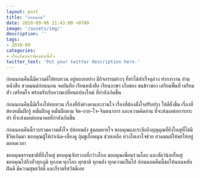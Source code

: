 ```yaml
---
layout: post
title: "ก่อนนอน"
date: 2018-09-06 21:43:00 +0700
image: '/assets/img/'
description: ''
tags:
- 2018-09
categories:
- เรื่องที่พวกเราต้องซาบซึ้งใจ
twitter_text: 'Put your twitter description here.'
---
```

ก่อนนอนคืนนี้มีความดีให้ทบทวน อยู่หลายอย่าง มีกิจกรรมต่างๆ ที่ทำได้สำเร็จลุล่วง ทำการงาน อ่านหนังสือ สวดมนต์ก่อนนอน จดบันทึก เรียนหนังสือ เรียนภาษา เก็บของ ขนข้าวของ เตรียมพื้นที่ เตรียมตัว เตรียมใจ พร้อมรับกับความเปลี่ยนแปลงใหม่ ที่กำลังเกิดขึ้น

ก่อนนอนคืนนี้มีเรื่องให้ทบทวน เรื่องที่ยังค้างคาและกวนใจ เรื่องที่ต้องตั้งใจปรับปรุง ให้ดียิ่งขึ้น เรื่องที่ต้องหมั่นฝึกรู้ หมั่นฝึกดู หมั่นฝึกตาม จิต-กาย-ใจ-จินตนาการ และความคิดอ่าน ที่จะส่งผลต่อการกระทำ ที่จะส่งผลต่ออนาคตที่กำลังเกิดขึ้น

ก่อนนอนคืนนี้รวบรวมความตั้งใจ ปล่อยพลัง สูดลมหายใจ ขอบคุณและระลึกถึงบุญคุณที่ยิ่งใหญ่ที่ได้มีชีวิตเกิดมา ขอบคุณผู้ให้กำเนิด-เลี้ยงดู อุ้มชูเกื้อหนุน ช่วยเหลือ ห่วงใยเอาใจช่วย สวดมนต์ให้พรให้อยู่ตลอดเวลา

ขอบคุณธรรมชาติที่ยิ่งใหญ่ ขอบคุณจักรวาลที่กว้างไกล ขอบคุณเพื่อนร่วมโลก และสัตว์น้อยใหญ่ ขอบคุณไปถึงทั่วทุกภูมิ ทุกภพ ทุกโลก ทุกชาติ ทุกพลัง ทุกความเป็นไป ก่อนนอนคืนนี้ขอให้นอนหลับฝันดี มีความสุขสวัสดี และก็ราตรีสวัสดิ์เอย
